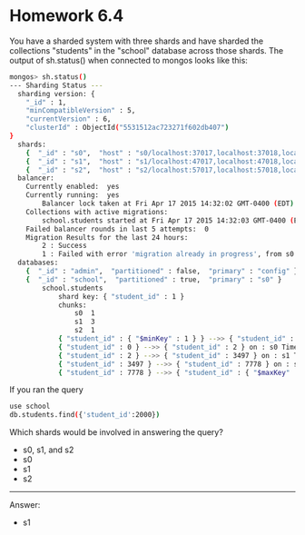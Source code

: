 # Homework 6.4

You have a sharded system with three shards and have sharded the collections "students" in the "school" database across those shards. The output of sh.status() when connected to mongos looks like this:

```bash
mongos> sh.status()
--- Sharding Status ---
  sharding version: {
    "_id" : 1,
    "minCompatibleVersion" : 5,
    "currentVersion" : 6,
    "clusterId" : ObjectId("5531512ac723271f602db407")
}
  shards:
    {  "_id" : "s0",  "host" : "s0/localhost:37017,localhost:37018,localhost:37019" }
    {  "_id" : "s1",  "host" : "s1/localhost:47017,localhost:47018,localhost:47019" }
    {  "_id" : "s2",  "host" : "s2/localhost:57017,localhost:57018,localhost:57019" }
  balancer:
    Currently enabled:  yes
    Currently running:  yes
        Balancer lock taken at Fri Apr 17 2015 14:32:02 GMT-0400 (EDT) by education-iMac-2.local:27017:1429295401:16807:Balancer:1622650073
    Collections with active migrations:
        school.students started at Fri Apr 17 2015 14:32:03 GMT-0400 (EDT)
    Failed balancer rounds in last 5 attempts:  0
    Migration Results for the last 24 hours:
        2 : Success
        1 : Failed with error 'migration already in progress', from s0 to s1
  databases:
    {  "_id" : "admin",  "partitioned" : false,  "primary" : "config" }
    {  "_id" : "school",  "partitioned" : true,  "primary" : "s0" }
        school.students
            shard key: { "student_id" : 1 }
            chunks:
                s0  1
                s1  3
                s2  1
            { "student_id" : { "$minKey" : 1 } } -->> { "student_id" : 0 } on : s2 Timestamp(3, 0)
            { "student_id" : 0 } -->> { "student_id" : 2 } on : s0 Timestamp(3, 1)
            { "student_id" : 2 } -->> { "student_id" : 3497 } on : s1 Timestamp(3, 2)
            { "student_id" : 3497 } -->> { "student_id" : 7778 } on : s1 Timestamp(3, 3)
            { "student_id" : 7778 } -->> { "student_id" : { "$maxKey" : 1 } } on : s1 Timestamp(3, 4)
```

If you ran the query

```bash
use school
db.students.find({'student_id':2000})
```

Which shards would be involved in answering the query?

* s0, s1, and s2
* s0
* s1
* s2

------

Answer:<br/>
* s1